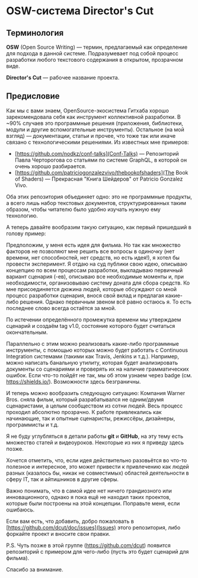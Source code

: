 # OSW-система Director's Cut

## Терминология
**OSW** (Open Source Writing) — термин, предлагаемый как определение для подхода в данной системе. Подразумевает под собой процесс разработки любого текстового содержания в открытом, прозрачном виде.

**Director's Cut** — рабочее название проекта.

## Предисловие
Как мы с вами знаем, OpenSource-экосистема Гитхаба хорошо зарекомендовала себя как инструмент коллективной разработки. В ~90% случаев это программные решения (приложения, библиотеки, модули и другие вспомогательные инструменты). Остальное (на мой взгляд) — документации, статьи и прочее, что тоже так или иначе связано с технологическими решениями. Из известных мне примеров:

* [https://github.com/nodkz/conf-talks](Conf-Talks) — Репозиторий Павла Черторогова со статьями по системе GraphQL, в которой он очень хорошо разбирается.
* [https://github.com/patriciogonzalezvivo/thebookofshaders](The Book of Shaders) — Прекрасная "Книга Шейдеров" от Patricio Gonzalez Vivo.

Оба этих репозитория объединяет одно: это не программные продукты, а всего лишь набор текстовых документов, структурированных таким образом, чтобы читателю было удобно изучать нужную ему технологию.

А теперь давайте вообразим такую ситуацию, как первый пришедший в голову пример:

Предположим, у меня есть идея для фильма. 
Но так как множество факторов не позволяют мне решить все вопросы в одиночку (нет времени, нет способностей, нет средств, но есть идея!), я хотел бы провести эксперимент.
Я отдаю на суд публики свою идею, описываю концепцию по всем процессам разработки, выкладываю первичный вариант сценария (-ев), описываю все необходимые моменты и, при необходимости, организовываю систему доната для сбора средств.
Ко мне присоединяется дюжина людей, которые обсуждают со мной процесс разработки сценария, внося свой вклад и предлагая какие-либо решения. Однако первичным звеном всё равно остаюсь я. То есть последнее слово всегда остаётся за мной.

По истечении определённого промежутка времени мы утверждаем сценарий и создаём tag v1.0, состояние которого будет считаться окончательным.

Параллельно с этим можно реализовать какие-либо программные инструменты, с помощью которых можно будет работать с Continuous Integration системами (такими как Travis, Jenkins и т.д.). Например, можно написать банальную утилиту, которая будет анализировать документы со сценариями и проверять их на наличие грамматических ошибок. Если что-то пойдёт не так, мы об этом узнаем через badge (см. https://shields.io/). Возможности здесь безграничны.

И теперь можно вообразить следующую ситуацию:
Компания Warner Bros. сняла фильм, который разрабатывался не одним/двумя сценаристами, а целым сообществом из сотни людей. Весь процесс проходил абсолютно прозрачно. К работе привлекались как начинающие, так и опытные сценаристы, режиссёры, дизайнеры, программисты и т.д.

Я не буду углубляться в детали работы **git** и **GitHub**, на эту тему есть множество статей и видеоуроков. Некоторые из них я приведу здесь позже.

Хочется отметить, что, если идея действительно разовьётся во что-то полезное и интересное, это может привести к привлечению как людей разных (казалось бы, никак не совместимых) областей деятельности в сферу IT, так и айтишников в другие сферы.

Важно понимать, что в самой идее нет ничего грандиозного или инновационного, однако я пока ещё не находил таких проектов, которые были построены на этой концепции. Поправьте меня, если ошибаюсь.

Если вам есть, что добавить, добро пожаловать в [https://github.com/dcut/doc/issues](Issues) этого репозитория, либо форкайте проект и вносите свои правки.

P.S. Чуть позже в этой группе (https://github.com/dcut) появится репозиторий с примером для чего-либо (пусть это будет сценарий для фильма).

Спасибо за внимание.

